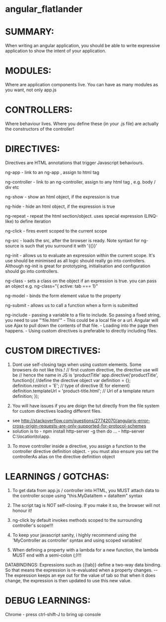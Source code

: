 # angular_flatlander

SUMMARY:
==========================
When writing an angular application, you should be able to write expressive application to show the intent of your application.

MODULES:
==========================
Where are application components live. You can have as many modules as you want, not only app.js

CONTROLLERS:
==========================
Where behaviour lives. Where you define these (in your .js file) are actually the constructors of the controller!

DIRECTIVES:
==========================
Directives are HTML annotations that trigger Javascript behaviours.

ng-app - link to an ng-app , assign to html tag

ng-controller - link to an ng-controller, assign to any html tag , e.g. body / div etc

ng-show - show an html object, if the expression is true

ng-hide - hide an html object, if the expression is true

ng-repeat - repeat the html section/object. uses special expression (LINQ-like) to define iteration

ng-click - fires event scoped to the current scope

ng-src - loads the src, after the browser is ready. Note syntaxt for ng-source is such that you surround it with '{{}}'

ng-init - allows us to evaluate an expression within the current scope. 
    It's use should be minimised as all logic should really go into controllers.
    Although ng-init is great for prototyping, initialisation and configuration should go into controllers.

ng-class - sets a class on the object if an expression is true. you can pass an object e.g. ng-class="{ active: tab === 1}"

ng-model - binds the form element value to the property

ng-submit - allows us to call a function when a form is submitted

ng-include - passing a variable to a file to include. So passing a fixed string, you need to use "'file.html'"
                - This could be a local file or a url. Angular will use Ajax to pull down the contents of that file.
                - Loading into the page then happens.
                - Using custom directives is preferable to directly including files.

CUSTOM DIRECTIVES:
==========================
1. Dont use self-closing tags when using custom elements. Some browsers do not like this.!
    // first custom directive, the directive use will be <product-title>
    // hence the name in JS is 'productTitle' 
    app.directive('productTitle', function(){
        //define the directive object
        var definition = {};
        definition.restrict = 'E';                         // type of directive (E for element)
        definition.templateUrl = 'product-title.html';     // Url of a template
        return definition;
    });

2. You will have issues if you are doign the tut directly from the file system for custom directives loading different files.
 - see http://stackoverflow.com/questions/27742070/angularjs-error-cross-origin-requests-are-only-supported-for-protocol-schemes
 - solution is to 
        - npm install http-server -g
        then do ...
        - http-server C:\location\to\app.

3. To move controller inside a directive, you assign a function to the controller directive definition object.
        - you must also ensure you set the controllerAs alias on the directive definition object

LEARNINGS / GOTCHAS:
==========================
1. To get data from app.js / controller into HTML, you MUST attach data to the controller scope using "this.MyDataItem = dataItem" syntax

2. The script tag is *NOT* self-closing. If you make it so, the browser will not honour it!

3. ng-click by default invokes methods scoped to the surrounding controller's scope!!!

4. To keep your javascript sanity, i highly recommend using the 'MyController as controller' syntax and using scoped variables!

5. When defining a property with a lambda for a new function, the lambda MUST end with a semi-colon (;)!!! 

DATABINDINGS:
Expressions such as {{tab}} define a two-way data binding. So that means the expression is re-evaluated when a property changes.
-- The expression keeps an eye out for the value of tab so that when it does change, the expression is then updated to use this new value.


DEBUG LEARNINGS:
==========================
Chrome - press ctrl-shift-J to bring up console
